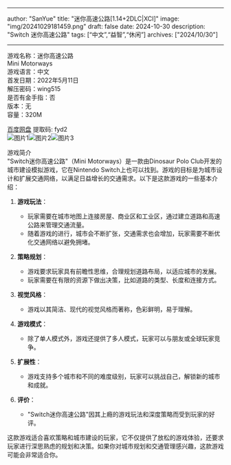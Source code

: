 
---
author: "SanYue"
title: "迷你高速公路[1.14+2DLC|XCI]"
image: "img/20241029181459.png"
draft: false
date: 2024-10-30
description: "Switch 迷你高速公路"
tags: [“中文”,“益智”,“休闲”]
archives: ["2024/10/30"]

---

游戏名称：迷你高速公路   
Mini Motorways    
游戏语言：中文  
首发日期：2022年5月11日  
解压密码：wing515  
是否有金手指：否  
版本：无   
容量：320M

[百度网盘](https://pan.baidu.com/s/1Idfuguxb6UB-EKQjD4Fzsg) 提取码: fyd2  
![图片1](img/20241029181539.png)![图片2](img/20241029181600.png)![图片3](img/20241029181619.png)  

游戏简介  
"Switch迷你高速公路"（Mini Motorways）是一款由Dinosaur Polo Club开发的城市建设模拟游戏，它在Nintendo Switch上也可以找到。游戏的目标是为城市设计和扩展交通网络，以满足日益增长的交通需求。以下是这款游戏的一些基本介绍：

1. **游戏玩法**：
   - 玩家需要在城市地图上连接房屋、商业区和工业区，通过建立道路和高速公路来管理交通流量。
   - 随着游戏的进行，城市会不断扩张，交通需求也会增加，玩家需要不断优化交通网络以避免拥堵。

2. **策略规划**：
   - 游戏要求玩家具有前瞻性思维，合理规划道路布局，以适应城市的发展。
   - 玩家需要在有限的资源下做出决策，比如道路的类型、长度和连接方式。

3. **视觉风格**：
   - 游戏以其简洁、现代的视觉风格而著称，色彩鲜明，易于理解。

4. **游戏模式**：
   - 除了单人模式外，游戏还提供了多人模式，玩家可以与朋友或全球玩家竞争。

5. **扩展性**：
   - 游戏支持多个城市和不同的难度级别，玩家可以挑战自己，解锁新的城市和成就。

6. **评价**：
   - "Switch迷你高速公路"因其上瘾的游戏玩法和深度策略而受到玩家的好评。

这款游戏适合喜欢策略和城市建设的玩家，它不仅提供了放松的游戏体验，还要求玩家进行深思熟虑的规划和决策。如果你对城市规划和交通管理感兴趣，这款游戏可能会非常适合你。
